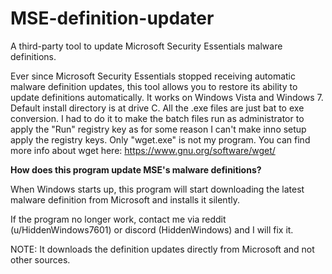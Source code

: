 # MSE-definition-updater
A third-party tool to update Microsoft Security Essentials malware definitions.

Ever since Microsoft Security Essentials stopped receiving automatic malware definition updates, this tool allows you to restore its ability to update definitions automatically. It works on Windows Vista and Windows 7. Default install directory is at drive C.
All the .exe files are just bat to exe conversion. I had to do it to make the batch files run as administrator to apply the "Run" registry key as for some reason I can't make inno setup apply the registry keys.
Only "wget.exe" is not my  program. You can find more info about wget here: https://www.gnu.org/software/wget/

**How does this program update MSE's malware definitions?**

When Windows starts up, this program will start downloading the latest malware definition from Microsoft and installs it silently.

If the program no longer work, contact me via reddit (u/HiddenWindows7601) or discord (HiddenWindows) and I will fix it.

NOTE: It downloads the definition updates directly from Microsoft and not other sources.
